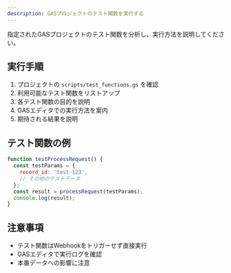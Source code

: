 ```yaml
---
description: GASプロジェクトのテスト関数を実行する
---
```


指定されたGASプロジェクトのテスト関数を分析し、実行方法を説明してください。

## 実行手順

1. プロジェクトの `scripts/test_functions.gs` を確認
2. 利用可能なテスト関数をリストアップ
3. 各テスト関数の目的を説明
4. GASエディタでの実行方法を案内
5. 期待される結果を説明

## テスト関数の例

```javascript
function testProcessRequest() {
  const testParams = {
    record_id: 'test-123',
    // その他のテストデータ
  };
  const result = processRequest(testParams);
  console.log(result);
}
```

## 注意事項

- テスト関数はWebhookをトリガーせず直接実行
- GASエディタで実行ログを確認
- 本番データへの影響に注意
